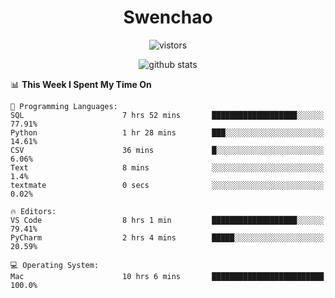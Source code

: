 <h1 align="center">Swenchao</h3>

<p align="center">
  <img src="https://visitor-badge.glitch.me/badge?page_id=Swenchao" alt="vistors" />
</p>

<p align="center">
  <img src="https://github-readme-stats.vercel.app/api?username=Swenchao&count_private=true&show_icons=true&theme=vue-dark&hide_title=true" alt="github stats" />
</p>

<!--START_SECTION:waka-->
📊 **This Week I Spent My Time On** 

```text
💬 Programming Languages: 
SQL                      7 hrs 52 mins       ███████████████████░░░░░░   77.91% 
Python                   1 hr 28 mins        ███░░░░░░░░░░░░░░░░░░░░░░   14.61% 
CSV                      36 mins             █░░░░░░░░░░░░░░░░░░░░░░░░   6.06% 
Text                     8 mins              ░░░░░░░░░░░░░░░░░░░░░░░░░   1.4% 
textmate                 0 secs              ░░░░░░░░░░░░░░░░░░░░░░░░░   0.02%

🔥 Editors: 
VS Code                  8 hrs 1 min         ███████████████████░░░░░░   79.41% 
PyCharm                  2 hrs 4 mins        █████░░░░░░░░░░░░░░░░░░░░   20.59%

💻 Operating System: 
Mac                      10 hrs 6 mins       █████████████████████████   100.0%

```


<!--END_SECTION:waka-->
